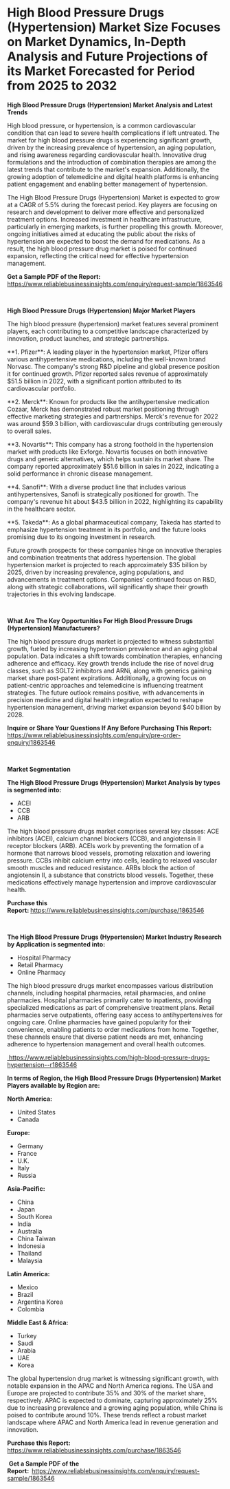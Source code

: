 <p><h1>High Blood Pressure Drugs (Hypertension) Market Size Focuses on Market Dynamics, In-Depth Analysis and Future Projections of its Market Forecasted for Period from 2025 to 2032</h1></p><p><strong>High Blood Pressure Drugs (Hypertension) Market Analysis and Latest Trends</strong></p>
<p><p>High blood pressure, or hypertension, is a common cardiovascular condition that can lead to severe health complications if left untreated. The market for high blood pressure drugs is experiencing significant growth, driven by the increasing prevalence of hypertension, an aging population, and rising awareness regarding cardiovascular health. Innovative drug formulations and the introduction of combination therapies are among the latest trends that contribute to the market's expansion. Additionally, the growing adoption of telemedicine and digital health platforms is enhancing patient engagement and enabling better management of hypertension.</p><p>The High Blood Pressure Drugs (Hypertension) Market is expected to grow at a CAGR of 5.5% during the forecast period. Key players are focusing on research and development to deliver more effective and personalized treatment options. Increased investment in healthcare infrastructure, particularly in emerging markets, is further propelling this growth. Moreover, ongoing initiatives aimed at educating the public about the risks of hypertension are expected to boost the demand for medications. As a result, the high blood pressure drug market is poised for continued expansion, reflecting the critical need for effective hypertension management.</p></p>
<p><strong>Get a Sample PDF of the Report:&nbsp;</strong> <a href="https://www.reliablebusinessinsights.com/enquiry/request-sample/1863546?utm_campaign=2633&utm_medium=2&utm_source=Github&utm_content=ia&utm_term=19042025&utm_id=high-blood-pressure-drugs-hypertension">https://www.reliablebusinessinsights.com/enquiry/request-sample/1863546</a></p>
<p>&nbsp;</p>
<p><strong>High Blood Pressure Drugs (Hypertension) Major Market Players</strong></p>
<p><p>The high blood pressure (hypertension) market features several prominent players, each contributing to a competitive landscape characterized by innovation, product launches, and strategic partnerships.</p><p>**1. Pfizer**: A leading player in the hypertension market, Pfizer offers various antihypertensive medications, including the well-known brand Norvasc. The company's strong R&D pipeline and global presence position it for continued growth. Pfizer reported sales revenue of approximately $51.5 billion in 2022, with a significant portion attributed to its cardiovascular portfolio.</p><p>**2. Merck**: Known for products like the antihypertensive medication Cozaar, Merck has demonstrated robust market positioning through effective marketing strategies and partnerships. Merck's revenue for 2022 was around $59.3 billion, with cardiovascular drugs contributing generously to overall sales.</p><p>**3. Novartis**: This company has a strong foothold in the hypertension market with products like Exforge. Novartis focuses on both innovative drugs and generic alternatives, which helps sustain its market share. The company reported approximately $51.6 billion in sales in 2022, indicating a solid performance in chronic disease management.</p><p>**4. Sanofi**: With a diverse product line that includes various antihypertensives, Sanofi is strategically positioned for growth. The company's revenue hit about $43.5 billion in 2022, highlighting its capability in the healthcare sector.</p><p>**5. Takeda**: As a global pharmaceutical company, Takeda has started to emphasize hypertension treatment in its portfolio, and the future looks promising due to its ongoing investment in research.</p><p>Future growth prospects for these companies hinge on innovative therapies and combination treatments that address hypertension. The global hypertension market is projected to reach approximately $35 billion by 2025, driven by increasing prevalence, aging populations, and advancements in treatment options. Companies' continued focus on R&D, along with strategic collaborations, will significantly shape their growth trajectories in this evolving landscape.</p></p>
<p>&nbsp;</p>
<p><strong>What Are The Key Opportunities For High Blood Pressure Drugs (Hypertension) Manufacturers?</strong></p>
<p><p>The high blood pressure drugs market is projected to witness substantial growth, fueled by increasing hypertension prevalence and an aging global population. Data indicates a shift towards combination therapies, enhancing adherence and efficacy. Key growth trends include the rise of novel drug classes, such as SGLT2 inhibitors and ARNi, along with generics gaining market share post-patent expirations. Additionally, a growing focus on patient-centric approaches and telemedicine is influencing treatment strategies. The future outlook remains positive, with advancements in precision medicine and digital health integration expected to reshape hypertension management, driving market expansion beyond $40 billion by 2028.</p></p>
<p><strong>Inquire or Share Your Questions If Any Before Purchasing This Report:</strong> <a href="https://www.reliablebusinessinsights.com/enquiry/pre-order-enquiry/1863546?utm_campaign=2633&utm_medium=2&utm_source=Github&utm_content=ia&utm_term=19042025&utm_id=high-blood-pressure-drugs-hypertension">https://www.reliablebusinessinsights.com/enquiry/pre-order-enquiry/1863546</a></p>
<p>&nbsp;</p>
<p><strong>Market Segmentation</strong></p>
<p><strong>The High Blood Pressure Drugs (Hypertension) Market Analysis by types is segmented into:</strong></p>
<p><ul><li>ACEI</li><li>CCB</li><li>ARB</li></ul></p>
<p><p>The high blood pressure drugs market comprises several key classes: ACE inhibitors (ACEI), calcium channel blockers (CCB), and angiotensin II receptor blockers (ARB). ACEIs work by preventing the formation of a hormone that narrows blood vessels, promoting relaxation and lowering pressure. CCBs inhibit calcium entry into cells, leading to relaxed vascular smooth muscles and reduced resistance. ARBs block the action of angiotensin II, a substance that constricts blood vessels. Together, these medications effectively manage hypertension and improve cardiovascular health.</p></p>
<p><strong>Purchase this Report:&nbsp;</strong><a href="https://www.reliablebusinessinsights.com/purchase/1863546?utm_campaign=2633&utm_medium=2&utm_source=Github&utm_content=ia&utm_term=19042025&utm_id=high-blood-pressure-drugs-hypertension">https://www.reliablebusinessinsights.com/purchase/1863546</a></p>
<p>&nbsp;</p>
<p><strong>The High Blood Pressure Drugs (Hypertension) Market Industry Research by Application is segmented into:</strong></p>
<p><ul><li>Hospital Pharmacy</li><li>Retail Pharmacy</li><li>Online Pharmacy</li></ul></p>
<p><p>The high blood pressure drugs market encompasses various distribution channels, including hospital pharmacies, retail pharmacies, and online pharmacies. Hospital pharmacies primarily cater to inpatients, providing specialized medications as part of comprehensive treatment plans. Retail pharmacies serve outpatients, offering easy access to antihypertensives for ongoing care. Online pharmacies have gained popularity for their convenience, enabling patients to order medications from home. Together, these channels ensure that diverse patient needs are met, enhancing adherence to hypertension management and overall health outcomes.</p></p>
<p><a href="https://www.reliablebusinessinsights.com/high-blood-pressure-drugs-hypertension--r1863546?utm_campaign=2633&utm_medium=2&utm_source=Github&utm_content=ia&utm_term=19042025&utm_id=high-blood-pressure-drugs-hypertension">&nbsp;https://www.reliablebusinessinsights.com/high-blood-pressure-drugs-hypertension--r1863546</a></p>
<p><strong>In terms of Region, the High Blood Pressure Drugs (Hypertension) Market Players available by Region are:</strong></p>
<p>
    <p> <strong> North America: </strong>
        <ul>
            <li>United States</li>
            <li>Canada</li>
        </ul>
        </p> 
    <p> <strong> Europe: </strong>
        <ul>
            <li>Germany</li>
            <li>France</li>
            <li>U.K.</li>
            <li>Italy</li>
            <li>Russia</li>
        </ul>
        </p> 
    <p> <strong> Asia-Pacific: </strong>
        <ul>
            <li>China</li>
            <li>Japan</li>
            <li>South Korea</li>
            <li>India</li>
            <li>Australia</li>
            <li>China Taiwan</li>
            <li>Indonesia</li>
            <li>Thailand</li>
            <li>Malaysia</li>
        </ul>
        </p> 
    <p> <strong> Latin America: </strong>
        <ul>
            <li>Mexico</li>
            <li>Brazil</li>
            <li>Argentina Korea</li>
            <li>Colombia</li>
        </ul>
        </p> 
    <p> <strong> Middle East & Africa: </strong>
        <ul>
            <li>Turkey</li>
            <li>Saudi</li>
            <li>Arabia</li>
            <li>UAE</li>
            <li>Korea</li>
        </ul>
    </p>
    </p>
<p><p>The global hypertension drug market is witnessing significant growth, with notable expansion in the APAC and North America regions. The USA and Europe are projected to contribute 35% and 30% of the market share, respectively. APAC is expected to dominate, capturing approximately 25% due to increasing prevalence and a growing aging population, while China is poised to contribute around 10%. These trends reflect a robust market landscape where APAC and North America lead in revenue generation and innovation.</p></p>
<p><strong>Purchase this Report: </strong><a href="https://www.reliablebusinessinsights.com/purchase/1863546?utm_campaign=2633&utm_medium=2&utm_source=Github&utm_content=ia&utm_term=19042025&utm_id=high-blood-pressure-drugs-hypertension">https://www.reliablebusinessinsights.com/purchase/1863546</a></p>
<p>&nbsp;<strong>Get a Sample PDF of the Report:&nbsp;&nbsp;</strong><a href="https://www.reliablebusinessinsights.com/enquiry/request-sample/1863546?utm_campaign=2633&utm_medium=2&utm_source=Github&utm_content=ia&utm_term=19042025&utm_id=high-blood-pressure-drugs-hypertension">https://www.reliablebusinessinsights.com/enquiry/request-sample/1863546</a></p>
<p><strong></strong></p>
<p><p></p><p></p><p></p></p>